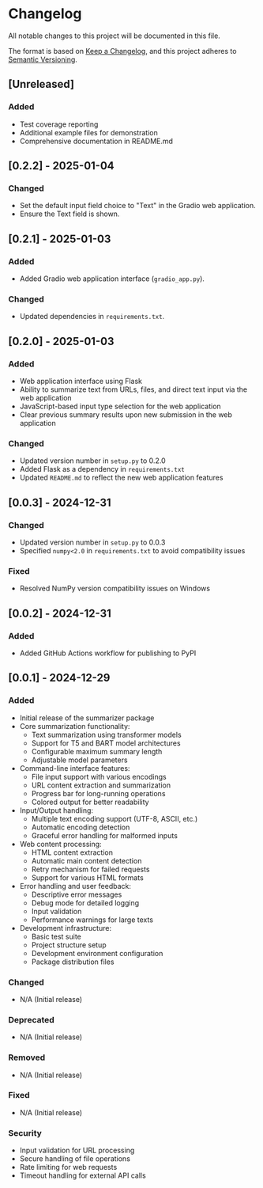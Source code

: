 # Changelog
All notable changes to this project will be documented in this file.

The format is based on [Keep a Changelog](https://keepachangelog.com/en/1.0.0/),
and this project adheres to [Semantic Versioning](https://semver.org/spec/v2.0.0.html).

## [Unreleased]
### Added
- Test coverage reporting
- Additional example files for demonstration
- Comprehensive documentation in README.md

## [0.2.2] - 2025-01-04
### Changed
- Set the default input field choice to "Text" in the Gradio web application.
- Ensure the Text field is shown. 

## [0.2.1] - 2025-01-03
### Added
- Added Gradio web application interface (`gradio_app.py`).

### Changed
- Updated dependencies in `requirements.txt`.

## [0.2.0] - 2025-01-03
### Added
- Web application interface using Flask
- Ability to summarize text from URLs, files, and direct text input via the web application
- JavaScript-based input type selection for the web application
- Clear previous summary results upon new submission in the web application

### Changed
- Updated version number in `setup.py` to 0.2.0
- Added Flask as a dependency in `requirements.txt`
- Updated `README.md` to reflect the new web application features

## [0.0.3] - 2024-12-31
### Changed
- Updated version number in `setup.py` to 0.0.3
- Specified `numpy<2.0` in `requirements.txt` to avoid compatibility issues

### Fixed
- Resolved NumPy version compatibility issues on Windows

## [0.0.2] - 2024-12-31
### Added
- Added GitHub Actions workflow for publishing to PyPI

## [0.0.1] - 2024-12-29
### Added
- Initial release of the summarizer package
- Core summarization functionality:
  - Text summarization using transformer models
  - Support for T5 and BART model architectures
  - Configurable maximum summary length
  - Adjustable model parameters
- Command-line interface features:
  - File input support with various encodings
  - URL content extraction and summarization
  - Progress bar for long-running operations
  - Colored output for better readability
- Input/Output handling:
  - Multiple text encoding support (UTF-8, ASCII, etc.)
  - Automatic encoding detection
  - Graceful error handling for malformed inputs
- Web content processing:
  - HTML content extraction
  - Automatic main content detection
  - Retry mechanism for failed requests
  - Support for various HTML formats
- Error handling and user feedback:
  - Descriptive error messages
  - Debug mode for detailed logging
  - Input validation
  - Performance warnings for large texts
- Development infrastructure:
  - Basic test suite
  - Project structure setup
  - Development environment configuration
  - Package distribution files

### Changed
- N/A (Initial release)

### Deprecated
- N/A (Initial release)

### Removed
- N/A (Initial release)

### Fixed
- N/A (Initial release)

### Security
- Input validation for URL processing
- Secure handling of file operations
- Rate limiting for web requests
- Timeout handling for external API calls